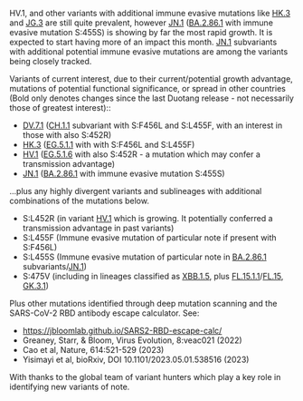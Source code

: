 HV.1, and other variants with additional immune evasive mutations like <u id='HK_3'>HK.3</u> and <u id='JG_3'>JG.3</u> are still quite prevalent, however <u id='JN_1'>JN.1</u> (<u id='BA_2_86_1'>BA.2.86.1</u> with immune evasive mutation S:455S) is showing by far the most rapid growth. It is expected to start having more of an impact this month. <u id='JN_1'>JN.1</u> subvariants with additional potential immune evasive mutations are among the variants being closely tracked.



Variants of current interest, due to their current/potential growth advantage, mutations of potential functional significance, or spread in other countries (Bold only denotes changes since the last Duotang release - not necessarily those of greatest interest)::



* <u id='DV_7_1'>DV.7.1</u> (<u id='CH_1_1'>CH.1.1</u> subvariant with S:F456L and S:L455F, with an interest in those with also S:452R)
* <u id='HK_3'>HK.3</u> (<u id='EG_5_1_1'>EG.5.1.1</u> with with S:F456L and S:L455F)
* <u id='HV_1'>HV.1</u> (<u id='EG_5_1_6'>EG.5.1.6</u> with also S:452R - a mutation which may confer a transmission advantage)
* <u id='JN_1'>JN.1</u> (<u id='BA_2_86_1'>BA.2.86.1</u> with immune evasive mutation S:455S)

…plus any highly divergent variants and sublineages with additional combinations of the mutations below.



* S:L452R (in variant <u id='HV_1'>HV.1</u> which is growing. It potentially conferred a transmission advantage in past variants)
* S:L455F (Immune evasive mutation of particular note if present with S:F456L)
* S:L455S (Immune evasive mutation of particular note in <u id='BA_2_86_1'>BA.2.86.1</u> subvariants/<u id='JN_1'>JN.1</u>)
* S:475V (including in lineages classified as <u id='XBB_1_5'>XBB.1.5</u>, plus <u id='FL_15_1_1'>FL.15.1.1</u>/<u id='FL_15'>FL.15</u>, <u id='GK_3_1'>GK.3.1</u>)

Plus other mutations identified through deep mutation scanning and the SARS-CoV-2 RBD antibody escape calculator. See:



* https://jbloomlab.github.io/SARS2-RBD-escape-calc/
* Greaney, Starr, & Bloom, Virus Evolution, 8:veac021 (2022)
* Cao et al, Nature, 614:521-529 (2023)
* Yisimayi et al, bioRxiv, DOI 10.1101/2023.05.01.538516 (2023)

With thanks to the global team of variant hunters which play a key role in identifying new variants of note.




<!-- edited -->